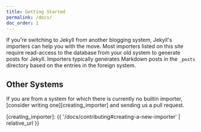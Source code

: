 ```yaml
---
title: Getting Started
permalink: /docs/
doc_order: 1
---
```


If you're switching to Jekyll from another blogging system, Jekyll's importers
can help you with the move. Most importers listed on this site require read-access
to the database from your old system to generate posts for Jekyll. Importers
typically generates Markdown posts in the `_posts` directory based on the entries
in the foreign system.

## Other Systems

If you are from a system for which there is currently no builtin importer,
[consider writing one][creating_importer] and sending us a pull request.

[creating_importer]: {{ '/docs/contributing#creating-a-new-importer' | relative_url }}
